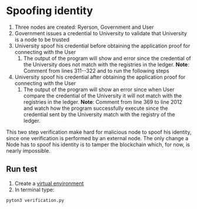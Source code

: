 # Spoofing identity
1. Three nodes are created: Ryerson, Government and User
2. Government issues a credential to University to validate that University is a node to be trusted
3. University spoof his credential before obtaining the application proof for connecting with the User
   1. The output of the program will show and error since the credential of the University does not match with the registries in the ledger. **Note**: Comment from lines 311--322 and to run the following steps
3. University spoof his credential after obtaining the application proof for connecting with the User
   1. The output of the program will show an error since when User compare the credential of the University it will not match with the registries in the ledger. **Note**: Comment from line 369 to line 2012 and watch how the program successfully execute since the credential sent by the University match with the registry of the ledger.
  
This two step verification make hard for malicious node to spoof his identity, since one verification is performed by an external node. The only change a Node has to spoof his identity is to tamper the blockchain which, for now, is nearly impossible.

## Run test
1. Create a [virtual environment](https://docs.python-guide.org/dev/virtualenvs/)
2. In terminal type: 
```
pyton3 verification.py
```

